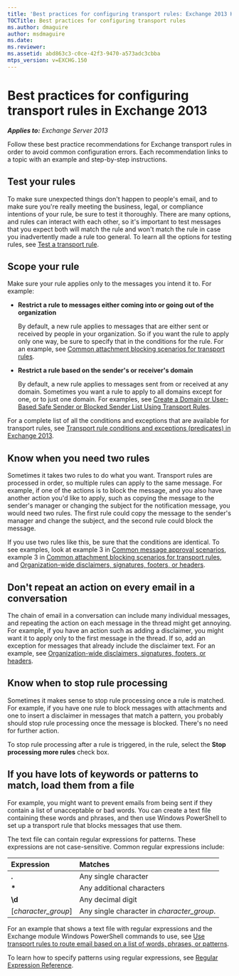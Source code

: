 ```yaml
---
title: 'Best practices for configuring transport rules: Exchange 2013 Help'
TOCTitle: Best practices for configuring transport rules
ms.author: dmaguire
author: msdmaguire
ms.date:
ms.reviewer:
ms.assetid: abd863c3-c0ce-42f3-9470-a573adc3cbba
mtps_version: v=EXCHG.150
---
```


# Best practices for configuring transport rules in Exchange 2013

_**Applies to:** Exchange Server 2013_

Follow these best practice recommendations for Exchange transport rules in order to avoid common configuration errors. Each recommendation links to a topic with an example and step-by-step instructions.

## Test your rules

To make sure unexpected things don't happen to people's email, and to make sure you're really meeting the business, legal, or compliance intentions of your rule, be sure to test it thoroughly. There are many options, and rules can interact with each other, so it's important to test messages that you expect both will match the rule and won't match the rule in case you inadvertently made a rule too general. To learn all the options for testing rules, see [Test a transport rule](test-transport-rules-exchange-2013-help.md).

## Scope your rule

Make sure your rule applies only to the messages you intend it to. For example:

- **Restrict a rule to messages either coming into or going out of the organization**

    By default, a new rule applies to messages that are either sent or received by people in your organization. So if you want the rule to apply only one way, be sure to specify that in the conditions for the rule. For an example, see [Common attachment blocking scenarios for transport rules](common-attachment-blocking-scenarios-exchange-2013-help.md).

- **Restrict a rule based on the sender's or receiver's domain**

    By default, a new rule applies to messages sent from or received at any domain. Sometimes you want a rule to apply to all domains except for one, or to just one domain. For examples, see [Create a Domain or User-Based Safe Sender or Blocked Sender List Using Transport Rules](https://technet.microsoft.com/library/9721b46d-cbea-4121-be51-542395e6fd21.aspx).

For a complete list of all the conditions and exceptions that are available for transport rules, see [Transport rule conditions and exceptions (predicates) in Exchange 2013](mail-flow-rule-conditions-and-exceptions-predicates-in-exchange-2013-exchange-2013-help.md).

## Know when you need two rules

Sometimes it takes two rules to do what you want. Transport rules are processed in order, so multiple rules can apply to the same message. For example, if one of the actions is to block the message, and you also have another action you'd like to apply, such as copying the message to the sender's manager or changing the subject for the notification message, you would need two rules. The first rule could copy the message to the sender's manager and change the subject, and the second rule could block the message.

If you use two rules like this, be sure that the conditions are identical. To see examples, look at example 3 in [Common message approval scenarios](common-message-approval-scenarios-exchange-2013-help.md), example 3 in [Common attachment blocking scenarios for transport rules](common-attachment-blocking-scenarios-exchange-2013-help.md), and [Organization-wide disclaimers, signatures, footers, or headers](https://technet.microsoft.com/library/e45e33c9-e53b-427c-ada5-70901bc399b8.aspx).

## Don't repeat an action on every email in a conversation

The chain of email in a conversation can include many individual messages, and repeating the action on each message in the thread might get annoying. For example, if you have an action such as adding a disclaimer, you might want it to apply only to the first message in the thread. If so, add an exception for messages that already include the disclaimer text. For an example, see [Organization-wide disclaimers, signatures, footers, or headers](https://technet.microsoft.com/library/e45e33c9-e53b-427c-ada5-70901bc399b8.aspx).

## Know when to stop rule processing

Sometimes it makes sense to stop rule processing once a rule is matched. For example, if you have one rule to block messages with attachments and one to insert a disclaimer in messages that match a pattern, you probably should stop rule processing once the message is blocked. There's no need for further action.

To stop rule processing after a rule is triggered, in the rule, select the **Stop processing more rules** check box.

## If you have lots of keywords or patterns to match, load them from a file

For example, you might want to prevent emails from being sent if they contain a list of unacceptable or bad words. You can create a text file containing these words and phrases, and then use Windows PowerShell to set up a transport rule that blocks messages that use them.

The text file can contain regular expressions for patterns. These expressions are not case-sensitive. Common regular expressions include:

|**Expression**|**Matches**|
|:-----|:-----|
|**.**|Any single character|
|**\***|Any additional characters|
|**\d**|Any decimal digit|
|[*character_group*]|Any single character in *character_group*.|

For an example that shows a text file with regular expressions and the Exchange module Windows PowerShell commands to use, see [Use transport rules to route email based on a list of words, phrases, or patterns](use-rules-to-route-email-exchange-2013-help.md).

To learn how to specify patterns using regular expressions, see [Regular Expression Reference](https://go.microsoft.com/fwlink/p/?LinkId=532394).
